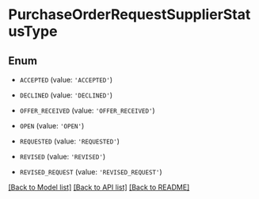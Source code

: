 # PurchaseOrderRequestSupplierStatusType


## Enum

* `ACCEPTED` (value: `'ACCEPTED'`)

* `DECLINED` (value: `'DECLINED'`)

* `OFFER_RECEIVED` (value: `'OFFER_RECEIVED'`)

* `OPEN` (value: `'OPEN'`)

* `REQUESTED` (value: `'REQUESTED'`)

* `REVISED` (value: `'REVISED'`)

* `REVISED_REQUEST` (value: `'REVISED_REQUEST'`)

[[Back to Model list]](../README.md#documentation-for-models) [[Back to API list]](../README.md#documentation-for-api-endpoints) [[Back to README]](../README.md)


